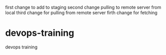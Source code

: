 first change to add to staging
second change pulling to remote server from local
third change for pulling from remote server
firth change for fetching
# devops-training
devops training 
